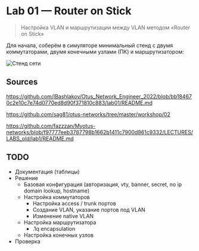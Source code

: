 # Lab 01 — Router on Stick

> Настройка VLAN и маршрутизации между VLAN методом «Router on Stick»

Для начала, соберём в симуляторе минимальный стенд с
двумя коммутаторами, двумя конечными узлами (ПК) и
маршрутизатором:

![Стенд сети](images/01-stand.png)

## Sources

https://github.com/IBashlakov/Otus_Network_Engineer_2022/blob/bb184670c2e10c7e74d0770ed8d90f371810c883/lab01/README.md

https://github.com/sag81/otus-networks/tree/master/workshop/02

https://github.com/fazzzan/Myotus-networks/blob/f97777eeb3787798b1662b1411c7900d861c9332/LECTURES/LABS_old/lab1/README.md

## TODO

- Документация (таблицы)
- Решение
  - Базовая конфигурация (авторизация, vty, banner, secret, no ip domain lookup, hostname)
  - Настройка коммутаторов
    - Настройка access / trunk портов
    - Создание VLAN, указание портов под VLAN
    - Изменение native VLAN
  - Настройка маршрутизатора
    - .1q encapsulation
  - Настройка конечных узлов
- Проверка
